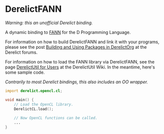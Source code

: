 DerelictFANN
============

*Warning: this an unofficial Derelict binding.*

A dynamic binding to [FANN](http://leenissen.dk/fann/wp/) for the D Programming Language.

For information on how to build DerelictFANN and link it with your programs, please see the post [Building and Using Packages in DerelictOrg](http://dblog.aldacron.net/forum/index.php?topic=841.0) at the Derelict forums.

For information on how to load the FANN library via DerelictFANN, see the page [DerelictUtil for Users](https://github.com/DerelictOrg/DerelictUtil/wiki/DerelictUtil-for-Users) at the DerelictUtil Wiki. In the meantime, here's some sample code.

*Contrarily to most Derelict bindings, this also includes an OO wrapper.*

```D
import derelict.opencl.cl;

void main() {
    // Load the OpenCL library.
    DerelictCL.load();
    
    // Now OpenCL functions can be called.
    ...
}
```
